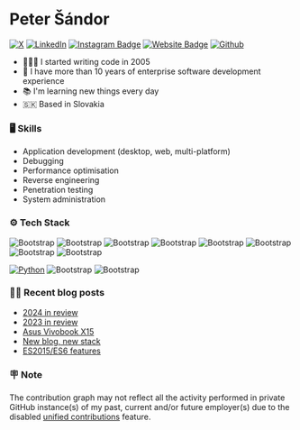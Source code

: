 # Peter Šándor

[![X](https://img.shields.io/badge/X-%23000000.svg?logo=X&logoColor=white)](https://twitter.com/petesandor)
[![LinkedIn](https://custom-icon-badges.demolab.com/badge/LinkedIn-0A66C2?logo=linkedin-white&logoColor=fff)](https://www.linkedin.com/in/psandor/)
[![Instagram Badge](https://img.shields.io/badge/-Instagram-purple?logo=instagram&logoColor=white&link=https://instagram.com/petersandor.name/)](https://www.instagram.com/petersandor.name)
[![Website Badge](https://img.shields.io/badge/-Website-c14438?style=flat&logo=Google-Chrome&logoColor=white&link=https://petersandor.name)](https://petersandor.name)
[![Github](https://img.shields.io/github/followers/petersandor?label=Follow&style=social)](https://github.com/petersandor)

- 👨🏻‍💻 I started writing code in 2005
- 🏢 I have more than 10 years of enterprise software development experience
- 📚 I'm learning new things every day
- 🇸🇰 Based in Slovakia

### 🖥 Skills

- Application development (desktop, web, multi-platform)
- Debugging
- Performance optimisation
- Reverse engineering
- Penetration testing
- System administration

### ⚙️ Tech Stack

![Bootstrap](https://img.shields.io/badge/-JavaScript-05122A?style=plastic&logo=JavaScript&color=353535) ![Bootstrap](https://img.shields.io/badge/-TypeScript-05122A?style=plastic&logo=TypeScript&color=353535) ![Bootstrap](https://img.shields.io/badge/-Node.js-05122A?style=plastic&logo=Node.js&color=353535) ![Bootstrap](https://img.shields.io/badge/-RxJS-05122A?style=plastic&logo=ReactiveX&color=353535) ![Bootstrap](https://img.shields.io/badge/-Angular-05122A?style=plastic&logo=Angular&color=353535) ![Bootstrap](https://img.shields.io/badge/-Ngrx-05122A?style=plastic&logo=Ngrx&color=353535) ![Bootstrap](https://img.shields.io/badge/-React-05122A?style=plastic&logo=React&color=353535) ![Bootstrap](https://img.shields.io/badge/-Electron-05122A?style=plastic&logo=Electron&color=353535)

[![Python](https://img.shields.io/badge/Python-3776AB?style=plastic&logo=python&color=353535)](#) ![Bootstrap](https://img.shields.io/badge/-Qt-05122A?style=plastic&logo=Qt&color=353535) ![Bootstrap](https://img.shields.io/badge/-OpenCV-05122A?style=plastic&logo=OpenCV&color=353535)

### ✍🏻 Recent blog posts
<!-- BLOG-POST-LIST:START -->
- [2024 in review](https://petersandor.name/blog/2024-in-review)
- [2023 in review](https://petersandor.name/blog/2023-in-review)
- [Asus Vivobook X15](https://petersandor.name/blog/asus-vivobook-x15)
- [New blog, new stack](https://petersandor.name/blog/new-blog-new-stack)
- [ES2015/ES6 features](https://petersandor.name/blog/es2015-es6-features)
<!-- BLOG-POST-LIST:END -->

### 🪧 Note

The contribution graph may not reflect all the activity performed in private GitHub instance(s) of my past, current and/or future employer(s) due to the disabled [unified contributions](https://docs.github.com/en/account-and-profile/setting-up-and-managing-your-github-profile/managing-contribution-settings-on-your-profile/sharing-contributions-from-github-enterprise-server) feature.

<!-- 
### Stats

<div>
  <picture>
    <source
      srcset="https://github-readme-stats.vercel.app/api/top-langs?username=petersandor&show_icons=true&locale=en&theme=github_dark_dimmed"
      media="(prefers-color-scheme: dark)"
    />
    <source
      srcset="https://github-readme-stats.vercel.app/api/top-langs?username=petersandor&show_icons=true&locale=en&theme=transparent"
      media="(prefers-color-scheme: light), (prefers-color-scheme: no-preference)"
    />
    <img src="https://github-readme-stats.vercel.app/api/top-langs?username=petersandor&show_icons=true&locale=en&theme=transparent" width="40%" />
  </picture>


  <picture>
    <source
      srcset="https://github-readme-streak-stats.herokuapp.com/?user=petersandor&theme=github_dark_dimmed"
      media="(prefers-color-scheme: dark)"
    />
    <source
      srcset="https://github-readme-streak-stats.herokuapp.com/?user=petersandor&theme=transparent"
      media="(prefers-color-scheme: light), (prefers-color-scheme: no-preference)"
    />
    <img src="https://github-readme-streak-stats.herokuapp.com/?user=petersandor&theme=transparent" width="40%" />
  </picture>
</div>
-->

